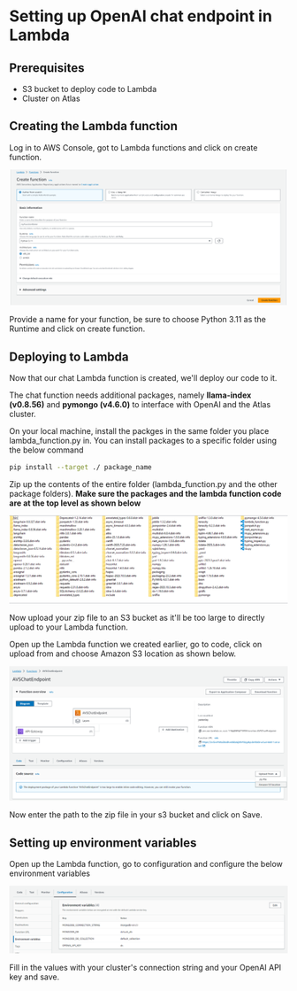 # Setting up OpenAI chat endpoint in Lambda

## Prerequisites

* S3 bucket to deploy code to Lambda
* Cluster on Atlas

## Creating the Lambda function

Log in to AWS Console, got to Lambda functions and click on create function.

![Lambda creation](../../../media/lambda-function-creation.png)

Provide a name for your function, be sure to choose Python 3.11 as the Runtime and click on create function.

## Deploying to Lambda

Now that our chat Lambda function is created, we'll deploy our code to it.

The chat function needs additional packages, namely **llama-index (v0.8.56)** and **pymongo (v4.6.0)** to interface with OpenAI and the Atlas cluster.

On your local machine, install the packges in the same folder you place lambda_function.py in. You can install packages to a specific folder using the below command

```bash
pip install --target ./ package_name
```

Zip up the contents of the entire folder (lambda_function.py and the other package folders). **Make sure the packages and the lambda function code are at the top level as shown below**

![Lambda deployment](../../../media/lambda-deploy-1.png)

Now upload your zip file to an S3 bucket as it'll be too large to directly upload to your Lambda function.

Open up the Lambda function we created earlier, go to code, click on upload from and choose Amazon S3 location as shown below.

![Lambda upload](../../../media/lambda-upload-s3.png)

Now enter the path to the zip file in your s3 bucket and click on Save.

## Setting up environment variables

Open up the Lambda function, go to configuration and configure the below environment variables

![Lambda env vars](../../../media/chat-env-vars.png)

Fill in the values with your cluster's connection string and your OpenAI API key and save.
